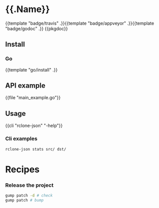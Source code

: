 # {{.Name}}
{{template "badge/travis" .}}{{template "badge/appveyor" .}}{{template "badge/godoc" .}}
{{pkgdoc}}

## Install

### Go
{{template "go/install" .}}

## API example

{{file "main_example.go"}}

## Usage

{{cli "rclone-json" "-help"}}

### Cli examples

```sh
rclone-json stats src/ dst/
```

# Recipes

### Release the project

```sh
gump patch -d # check
gump patch # bump
```
